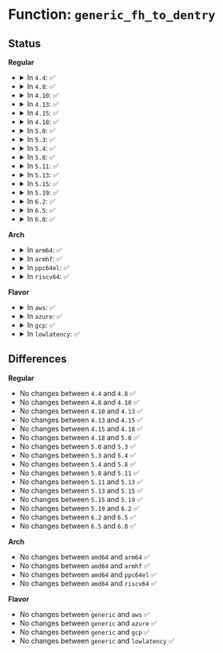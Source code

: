 # Function: <code>generic_fh_to_dentry</code>

## Status
<b>Regular</b>
<ul>
<li>
<details>
<summary>In <code>4.4</code>: ✅</summary>

```c
struct dentry *generic_fh_to_dentry(struct super_block *sb, struct fid *fid, int fh_len, int fh_type, struct inode * (*get_inode)(struct super_block *, u64, u32));
```

**Collision:** Unique Global

**Inline:** No

**Transformation:** False

**Instances:**

```
In fs/libfs.c (ffffffff812345e0)
Location: fs/libfs.c:868
Inline: False
Direct callers:
  - fs/ext4/super.c:ext4_fh_to_dentry
  - fs/fat/nfs.c:fat_fh_to_dentry
```
**Symbols:**

```
ffffffff812345e0-ffffffff8123461a: generic_fh_to_dentry (STB_GLOBAL)
```
</details>
</li>
<li>
<details>
<summary>In <code>4.8</code>: ✅</summary>

```c
struct dentry *generic_fh_to_dentry(struct super_block *sb, struct fid *fid, int fh_len, int fh_type, struct inode * (*get_inode)(struct super_block *, u64, u32));
```

**Collision:** Unique Global

**Inline:** No

**Transformation:** False

**Instances:**

```
In fs/libfs.c (ffffffff8125ca60)
Location: fs/libfs.c:896
Inline: False
Direct callers:
  - fs/ext4/super.c:ext4_fh_to_dentry
  - fs/fat/nfs.c:fat_fh_to_dentry
```
**Symbols:**

```
ffffffff8125ca60-ffffffff8125ca9a: generic_fh_to_dentry (STB_GLOBAL)
```
</details>
</li>
<li>
<details>
<summary>In <code>4.10</code>: ✅</summary>

```c
struct dentry *generic_fh_to_dentry(struct super_block *sb, struct fid *fid, int fh_len, int fh_type, struct inode * (*get_inode)(struct super_block *, u64, u32));
```

**Collision:** Unique Global

**Inline:** No

**Transformation:** False

**Instances:**

```
In fs/libfs.c (ffffffff8126ffb0)
Location: fs/libfs.c:904
Inline: False
Direct callers:
  - fs/ext4/super.c:ext4_fh_to_dentry
  - fs/fat/nfs.c:fat_fh_to_dentry
```
**Symbols:**

```
ffffffff8126ffb0-ffffffff8126ffea: generic_fh_to_dentry (STB_GLOBAL)
```
</details>
</li>
<li>
<details>
<summary>In <code>4.13</code>: ✅</summary>

```c
struct dentry *generic_fh_to_dentry(struct super_block *sb, struct fid *fid, int fh_len, int fh_type, struct inode * (*get_inode)(struct super_block *, u64, u32));
```

**Collision:** Unique Global

**Inline:** No

**Transformation:** False

**Instances:**

```
In fs/libfs.c (ffffffff8127d6b0)
Location: fs/libfs.c:905
Inline: False
Direct callers:
  - fs/ext4/super.c:ext4_fh_to_dentry
  - fs/fat/nfs.c:fat_fh_to_dentry
```
**Symbols:**

```
ffffffff8127d6b0-ffffffff8127d6e4: generic_fh_to_dentry (STB_GLOBAL)
```
</details>
</li>
<li>
<details>
<summary>In <code>4.15</code>: ✅</summary>

```c
struct dentry *generic_fh_to_dentry(struct super_block *sb, struct fid *fid, int fh_len, int fh_type, struct inode * (*get_inode)(struct super_block *, u64, u32));
```

**Collision:** Unique Global

**Inline:** No

**Transformation:** False

**Instances:**

```
In fs/libfs.c (ffffffff812a0150)
Location: fs/libfs.c:905
Inline: False
Direct callers:
  - fs/kernfs/mount.c:kernfs_fh_to_dentry
  - fs/ext4/super.c:ext4_fh_to_dentry
  - fs/fat/nfs.c:fat_fh_to_dentry
```
**Symbols:**

```
ffffffff812a0150-ffffffff812a0186: generic_fh_to_dentry (STB_GLOBAL)
```
</details>
</li>
<li>
<details>
<summary>In <code>4.18</code>: ✅</summary>

```c
struct dentry *generic_fh_to_dentry(struct super_block *sb, struct fid *fid, int fh_len, int fh_type, struct inode * (*get_inode)(struct super_block *, u64, u32));
```

**Collision:** Unique Global

**Inline:** No

**Transformation:** False

**Instances:**

```
In fs/libfs.c (ffffffff812c6900)
Location: fs/libfs.c:905
Inline: False
Direct callers:
  - fs/kernfs/mount.c:kernfs_fh_to_dentry
  - fs/ext4/super.c:ext4_fh_to_dentry
  - fs/fat/nfs.c:fat_fh_to_dentry
```
**Symbols:**

```
ffffffff812c6900-ffffffff812c692f: generic_fh_to_dentry (STB_GLOBAL)
```
</details>
</li>
<li>
<details>
<summary>In <code>5.0</code>: ✅</summary>

```c
struct dentry *generic_fh_to_dentry(struct super_block *sb, struct fid *fid, int fh_len, int fh_type, struct inode * (*get_inode)(struct super_block *, u64, u32));
```

**Collision:** Unique Global

**Inline:** No

**Transformation:** False

**Instances:**

```
In fs/libfs.c (ffffffff812dbb00)
Location: fs/libfs.c:905
Inline: False
Direct callers:
  - fs/kernfs/mount.c:kernfs_fh_to_dentry
  - fs/ext4/super.c:ext4_fh_to_dentry
  - fs/fat/nfs.c:fat_fh_to_dentry
```
**Symbols:**

```
ffffffff812dbb00-ffffffff812dbb2f: generic_fh_to_dentry (STB_GLOBAL)
```
</details>
</li>
<li>
<details>
<summary>In <code>5.3</code>: ✅</summary>

```c
struct dentry *generic_fh_to_dentry(struct super_block *sb, struct fid *fid, int fh_len, int fh_type, struct inode * (*get_inode)(struct super_block *, u64, u32));
```

**Collision:** Unique Global

**Inline:** No

**Transformation:** False

**Instances:**

```
In fs/libfs.c (ffffffff812fa160)
Location: fs/libfs.c:924
Inline: False
Direct callers:
  - fs/kernfs/mount.c:kernfs_fh_to_dentry
  - fs/ext4/super.c:ext4_fh_to_dentry
  - fs/fat/nfs.c:fat_fh_to_dentry
```
**Symbols:**

```
ffffffff812fa160-ffffffff812fa195: generic_fh_to_dentry (STB_GLOBAL)
```
</details>
</li>
<li>
<details>
<summary>In <code>5.4</code>: ✅</summary>

```c
struct dentry *generic_fh_to_dentry(struct super_block *sb, struct fid *fid, int fh_len, int fh_type, struct inode * (*get_inode)(struct super_block *, u64, u32));
```

**Collision:** Unique Global

**Inline:** No

**Transformation:** False

**Instances:**

```
In fs/libfs.c (ffffffff8130bf60)
Location: fs/libfs.c:964
Inline: False
Direct callers:
  - fs/kernfs/mount.c:kernfs_fh_to_dentry
  - fs/ext4/super.c:ext4_fh_to_dentry
  - fs/fat/nfs.c:fat_fh_to_dentry
```
**Symbols:**

```
ffffffff8130bf60-ffffffff8130bf95: generic_fh_to_dentry (STB_GLOBAL)
```
</details>
</li>
<li>
<details>
<summary>In <code>5.8</code>: ✅</summary>

```c
struct dentry *generic_fh_to_dentry(struct super_block *sb, struct fid *fid, int fh_len, int fh_type, struct inode * (*get_inode)(struct super_block *, u64, u32));
```

**Collision:** Unique Global

**Inline:** No

**Transformation:** False

**Instances:**

```
In fs/libfs.c (ffffffff81345440)
Location: fs/libfs.c:1000
Inline: False
Direct callers:
  - fs/ext4/super.c:ext4_fh_to_dentry
  - fs/fat/nfs.c:fat_fh_to_dentry
```
**Symbols:**

```
ffffffff81345440-ffffffff81345475: generic_fh_to_dentry (STB_GLOBAL)
```
</details>
</li>
<li>
<details>
<summary>In <code>5.11</code>: ✅</summary>

```c
struct dentry *generic_fh_to_dentry(struct super_block *sb, struct fid *fid, int fh_len, int fh_type, struct inode * (*get_inode)(struct super_block *, u64, u32));
```

**Collision:** Unique Global

**Inline:** No

**Transformation:** False

**Instances:**

```
In fs/libfs.c (ffffffff81351790)
Location: fs/libfs.c:1004
Inline: False
Direct callers:
  - fs/ext4/super.c:ext4_fh_to_dentry
  - fs/fat/nfs.c:fat_fh_to_dentry
```
**Symbols:**

```
ffffffff81351790-ffffffff813517c5: generic_fh_to_dentry (STB_GLOBAL)
```
</details>
</li>
<li>
<details>
<summary>In <code>5.13</code>: ✅</summary>

```c
struct dentry *generic_fh_to_dentry(struct super_block *sb, struct fid *fid, int fh_len, int fh_type, struct inode * (*get_inode)(struct super_block *, u64, u32));
```

**Collision:** Unique Global

**Inline:** No

**Transformation:** False

**Instances:**

```
In fs/libfs.c (ffffffff813584b0)
Location: fs/libfs.c:1007
Inline: False
Direct callers:
  - fs/ext4/super.c:ext4_fh_to_dentry
  - fs/fat/nfs.c:fat_fh_to_dentry
```
**Symbols:**

```
ffffffff813584b0-ffffffff813584e5: generic_fh_to_dentry (STB_GLOBAL)
```
</details>
</li>
<li>
<details>
<summary>In <code>5.15</code>: ✅</summary>

```c
struct dentry *generic_fh_to_dentry(struct super_block *sb, struct fid *fid, int fh_len, int fh_type, struct inode * (*get_inode)(struct super_block *, u64, u32));
```

**Collision:** Unique Global

**Inline:** No

**Transformation:** False

**Instances:**

```
In fs/libfs.c (ffffffff813a6af0)
Location: fs/libfs.c:1016
Inline: False
Direct callers:
  - fs/ext4/super.c:ext4_fh_to_dentry
  - fs/fat/nfs.c:fat_fh_to_dentry
```
**Symbols:**

```
ffffffff813a6af0-ffffffff813a6b25: generic_fh_to_dentry (STB_GLOBAL)
```
</details>
</li>
<li>
<details>
<summary>In <code>5.19</code>: ✅</summary>

```c
struct dentry *generic_fh_to_dentry(struct super_block *sb, struct fid *fid, int fh_len, int fh_type, struct inode * (*get_inode)(struct super_block *, u64, u32));
```

**Collision:** Unique Global

**Inline:** No

**Transformation:** False

**Instances:**

```
In fs/libfs.c (ffffffff8142b730)
Location: fs/libfs.c:1043
Inline: False
Direct callers:
  - fs/ext4/super.c:ext4_fh_to_dentry
  - fs/fat/nfs.c:fat_fh_to_dentry
```
**Symbols:**

```
ffffffff8142b730-ffffffff8142b784: generic_fh_to_dentry (STB_GLOBAL)
```
</details>
</li>
<li>
<details>
<summary>In <code>6.2</code>: ✅</summary>

```c
struct dentry *generic_fh_to_dentry(struct super_block *sb, struct fid *fid, int fh_len, int fh_type, struct inode * (*get_inode)(struct super_block *, u64, u32));
```

**Collision:** Unique Global

**Inline:** No

**Transformation:** False

**Instances:**

```
In fs/libfs.c (ffffffff814b87e0)
Location: fs/libfs.c:1060
Inline: False
Direct callers:
  - fs/ext4/super.c:ext4_fh_to_dentry
  - fs/fat/nfs.c:fat_fh_to_dentry
```
**Symbols:**

```
ffffffff814b87e0-ffffffff814b8834: generic_fh_to_dentry (STB_GLOBAL)
```
</details>
</li>
<li>
<details>
<summary>In <code>6.5</code>: ✅</summary>

```c
struct dentry *generic_fh_to_dentry(struct super_block *sb, struct fid *fid, int fh_len, int fh_type, struct inode * (*get_inode)(struct super_block *, u64, u32));
```

**Collision:** Unique Global

**Inline:** No

**Transformation:** False

**Instances:**

```
In fs/libfs.c (ffffffff814ed9f0)
Location: fs/libfs.c:1055
Inline: False
Direct callers:
  - fs/ext4/super.c:ext4_fh_to_dentry
  - fs/fat/nfs.c:fat_fh_to_dentry
```
**Symbols:**

```
ffffffff814ed9f0-ffffffff814eda44: generic_fh_to_dentry (STB_GLOBAL)
```
</details>
</li>
<li>
<details>
<summary>In <code>6.8</code>: ✅</summary>

```c
struct dentry *generic_fh_to_dentry(struct super_block *sb, struct fid *fid, int fh_len, int fh_type, struct inode * (*get_inode)(struct super_block *, u64, u32));
```

**Collision:** Unique Global

**Inline:** No

**Transformation:** False

**Instances:**

```
In fs/libfs.c (ffffffff81521750)
Location: fs/libfs.c:1366
Inline: False
Direct callers:
  - fs/ext4/super.c:ext4_fh_to_dentry
  - fs/fat/nfs.c:fat_fh_to_dentry
```
**Symbols:**

```
ffffffff81521750-ffffffff815217a4: generic_fh_to_dentry (STB_GLOBAL)
```
</details>
</li>
</ul>
<b>Arch</b>
<ul>
<li>
<details>
<summary>In <code>arm64</code>: ✅</summary>

```c
struct dentry *generic_fh_to_dentry(struct super_block *sb, struct fid *fid, int fh_len, int fh_type, struct inode * (*get_inode)(struct super_block *, u64, u32));
```

**Collision:** Unique Global

**Inline:** No

**Transformation:** False

**Instances:**

```
In fs/libfs.c (ffff8000103c04d0)
Location: fs/libfs.c:964
Inline: False
Direct callers:
  - fs/kernfs/mount.c:kernfs_fh_to_dentry
  - fs/ext4/super.c:ext4_fh_to_dentry
  - fs/fat/nfs.c:fat_fh_to_dentry
```
**Symbols:**

```
ffff8000103c04d0-ffff8000103c0558: generic_fh_to_dentry (STB_GLOBAL)
```
</details>
</li>
<li>
<details>
<summary>In <code>armhf</code>: ✅</summary>

```c
struct dentry *generic_fh_to_dentry(struct super_block *sb, struct fid *fid, int fh_len, int fh_type, struct inode * (*get_inode)(struct super_block *, u64, u32));
```

**Collision:** Unique Global

**Inline:** No

**Transformation:** False

**Instances:**

```
In fs/libfs.c (c059d8f8)
Location: fs/libfs.c:964
Inline: False
Direct callers:
  - fs/kernfs/mount.c:kernfs_fh_to_dentry
  - fs/ext4/super.c:ext4_fh_to_dentry
  - fs/fat/nfs.c:fat_fh_to_dentry
```
**Symbols:**

```
c059d8f8-c059d950: generic_fh_to_dentry (STB_GLOBAL)
```
</details>
</li>
<li>
<details>
<summary>In <code>ppc64el</code>: ✅</summary>

```c
struct dentry *generic_fh_to_dentry(struct super_block *sb, struct fid *fid, int fh_len, int fh_type, struct inode * (*get_inode)(struct super_block *, u64, u32));
```

**Collision:** Unique Global

**Inline:** No

**Transformation:** False

**Instances:**

```
In fs/libfs.c (c0000000004bfa90)
Location: fs/libfs.c:964
Inline: False
Direct callers:
  - fs/kernfs/mount.c:kernfs_fh_to_dentry
  - fs/ext4/super.c:ext4_fh_to_dentry
  - fs/fat/nfs.c:fat_fh_to_dentry
```
**Symbols:**

```
c0000000004bfa90-c0000000004bfb08: generic_fh_to_dentry (STB_GLOBAL)
```
</details>
</li>
<li>
<details>
<summary>In <code>riscv64</code>: ✅</summary>

```c
struct dentry *generic_fh_to_dentry(struct super_block *sb, struct fid *fid, int fh_len, int fh_type, struct inode * (*get_inode)(struct super_block *, u64, u32));
```

**Collision:** Unique Global

**Inline:** No

**Transformation:** False

**Instances:**

```
In fs/libfs.c (ffffffe000280c90)
Location: fs/libfs.c:964
Inline: False
Direct callers:
  - fs/kernfs/mount.c:kernfs_fh_to_dentry
  - fs/ext4/super.c:ext4_fh_to_dentry
  - fs/fat/nfs.c:fat_fh_to_dentry
```
**Symbols:**

```
ffffffe000280c90-ffffffe000280cf0: generic_fh_to_dentry (STB_GLOBAL)
```
</details>
</li>
</ul>
<b>Flavor</b>
<ul>
<li>
<details>
<summary>In <code>aws</code>: ✅</summary>

```c
struct dentry *generic_fh_to_dentry(struct super_block *sb, struct fid *fid, int fh_len, int fh_type, struct inode * (*get_inode)(struct super_block *, u64, u32));
```

**Collision:** Unique Global

**Inline:** No

**Transformation:** False

**Instances:**

```
In fs/libfs.c (ffffffff81304540)
Location: fs/libfs.c:964
Inline: False
Direct callers:
  - fs/kernfs/mount.c:kernfs_fh_to_dentry
  - fs/ext4/super.c:ext4_fh_to_dentry
  - fs/fat/nfs.c:fat_fh_to_dentry
```
**Symbols:**

```
ffffffff81304540-ffffffff81304575: generic_fh_to_dentry (STB_GLOBAL)
```
</details>
</li>
<li>
<details>
<summary>In <code>azure</code>: ✅</summary>

```c
struct dentry *generic_fh_to_dentry(struct super_block *sb, struct fid *fid, int fh_len, int fh_type, struct inode * (*get_inode)(struct super_block *, u64, u32));
```

**Collision:** Unique Global

**Inline:** No

**Transformation:** False

**Instances:**

```
In fs/libfs.c (ffffffff812f5160)
Location: fs/libfs.c:964
Inline: False
Direct callers:
  - fs/kernfs/mount.c:kernfs_fh_to_dentry
  - fs/ext4/super.c:ext4_fh_to_dentry
  - fs/fat/nfs.c:fat_fh_to_dentry
```
**Symbols:**

```
ffffffff812f5160-ffffffff812f5195: generic_fh_to_dentry (STB_GLOBAL)
```
</details>
</li>
<li>
<details>
<summary>In <code>gcp</code>: ✅</summary>

```c
struct dentry *generic_fh_to_dentry(struct super_block *sb, struct fid *fid, int fh_len, int fh_type, struct inode * (*get_inode)(struct super_block *, u64, u32));
```

**Collision:** Unique Global

**Inline:** No

**Transformation:** False

**Instances:**

```
In fs/libfs.c (ffffffff81302330)
Location: fs/libfs.c:964
Inline: False
Direct callers:
  - fs/kernfs/mount.c:kernfs_fh_to_dentry
  - fs/ext4/super.c:ext4_fh_to_dentry
  - fs/fat/nfs.c:fat_fh_to_dentry
```
**Symbols:**

```
ffffffff81302330-ffffffff81302365: generic_fh_to_dentry (STB_GLOBAL)
```
</details>
</li>
<li>
<details>
<summary>In <code>lowlatency</code>: ✅</summary>

```c
struct dentry *generic_fh_to_dentry(struct super_block *sb, struct fid *fid, int fh_len, int fh_type, struct inode * (*get_inode)(struct super_block *, u64, u32));
```

**Collision:** Unique Global

**Inline:** No

**Transformation:** False

**Instances:**

```
In fs/libfs.c (ffffffff81313950)
Location: fs/libfs.c:964
Inline: False
Direct callers:
  - fs/kernfs/mount.c:kernfs_fh_to_dentry
  - fs/ext4/super.c:ext4_fh_to_dentry
  - fs/fat/nfs.c:fat_fh_to_dentry
```
**Symbols:**

```
ffffffff81313950-ffffffff81313985: generic_fh_to_dentry (STB_GLOBAL)
```
</details>
</li>
</ul>

## Differences
<b>Regular</b>
<ul>
<li>
No changes between <code>4.4</code> and <code>4.8</code> ✅
</li>
<li>
No changes between <code>4.8</code> and <code>4.10</code> ✅
</li>
<li>
No changes between <code>4.10</code> and <code>4.13</code> ✅
</li>
<li>
No changes between <code>4.13</code> and <code>4.15</code> ✅
</li>
<li>
No changes between <code>4.15</code> and <code>4.18</code> ✅
</li>
<li>
No changes between <code>4.18</code> and <code>5.0</code> ✅
</li>
<li>
No changes between <code>5.0</code> and <code>5.3</code> ✅
</li>
<li>
No changes between <code>5.3</code> and <code>5.4</code> ✅
</li>
<li>
No changes between <code>5.4</code> and <code>5.8</code> ✅
</li>
<li>
No changes between <code>5.8</code> and <code>5.11</code> ✅
</li>
<li>
No changes between <code>5.11</code> and <code>5.13</code> ✅
</li>
<li>
No changes between <code>5.13</code> and <code>5.15</code> ✅
</li>
<li>
No changes between <code>5.15</code> and <code>5.19</code> ✅
</li>
<li>
No changes between <code>5.19</code> and <code>6.2</code> ✅
</li>
<li>
No changes between <code>6.2</code> and <code>6.5</code> ✅
</li>
<li>
No changes between <code>6.5</code> and <code>6.8</code> ✅
</li>
</ul>
<b>Arch</b>
<ul>
<li>
No changes between <code>amd64</code> and <code>arm64</code> ✅
</li>
<li>
No changes between <code>amd64</code> and <code>armhf</code> ✅
</li>
<li>
No changes between <code>amd64</code> and <code>ppc64el</code> ✅
</li>
<li>
No changes between <code>amd64</code> and <code>riscv64</code> ✅
</li>
</ul>
<b>Flavor</b>
<ul>
<li>
No changes between <code>generic</code> and <code>aws</code> ✅
</li>
<li>
No changes between <code>generic</code> and <code>azure</code> ✅
</li>
<li>
No changes between <code>generic</code> and <code>gcp</code> ✅
</li>
<li>
No changes between <code>generic</code> and <code>lowlatency</code> ✅
</li>
</ul>

